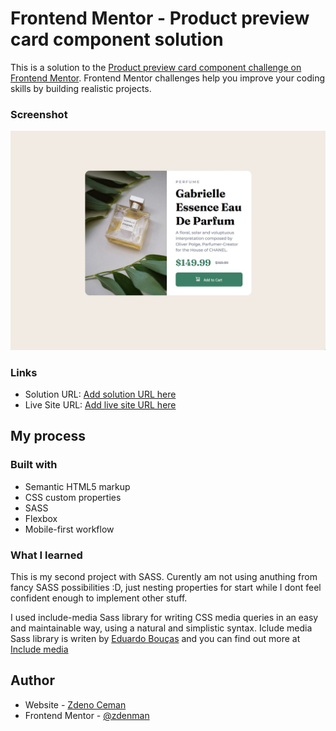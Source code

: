 # Frontend Mentor - Product preview card component solution

This is a solution to the [Product preview card component challenge on Frontend Mentor](https://www.frontendmentor.io/challenges/product-preview-card-component-GO7UmttRfa). Frontend Mentor challenges help you improve your coding skills by building realistic projects. 

### Screenshot

![](./screenshot.jpg)

### Links

- Solution URL: [Add solution URL here](https://github.com/zdenman/QR-code-component)
- Live Site URL: [Add live site URL here](http://qr-code-component-zdenman.vercel.app/)

## My process

### Built with

- Semantic HTML5 markup
- CSS custom properties
- SASS
- Flexbox
- Mobile-first workflow


### What I learned

This is my second project with SASS. Curently am not using anuthing from fancy SASS possibilities :D, just nesting properties for start while I dont feel confident enough to implement other stuff.

I used include-media Sass library for writing CSS media queries in an easy and maintainable way, using a natural and simplistic syntax. Iclude media Sass library is writen by [Eduardo Bouças](https://github.com/eduardoboucas) and you can find out more at [Include media](https://github.com/eduardoboucas/include-media)

## Author

- Website - [Zdeno Ceman](https://www.zdenoceman.com)
- Frontend Mentor - [@zdenman](https://www.frontendmentor.io/profile/zdenman)

